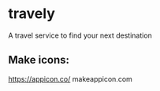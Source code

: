 # travely

A travel service to find your next destination


## Make icons:
https://appicon.co/
makeappicon.com
